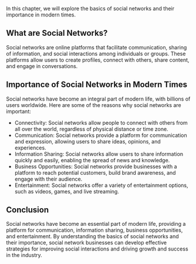 
In this chapter, we will explore the basics of social networks and their importance in modern times.

What are Social Networks?
-------------------------

Social networks are online platforms that facilitate communication, sharing of information, and social interactions among individuals or groups. These platforms allow users to create profiles, connect with others, share content, and engage in conversations.

Importance of Social Networks in Modern Times
---------------------------------------------

Social networks have become an integral part of modern life, with billions of users worldwide. Here are some of the reasons why social networks are important:

* Connectivity: Social networks allow people to connect with others from all over the world, regardless of physical distance or time zone.
* Communication: Social networks provide a platform for communication and expression, allowing users to share ideas, opinions, and experiences.
* Information Sharing: Social networks allow users to share information quickly and easily, enabling the spread of news and knowledge.
* Business Opportunities: Social networks provide businesses with a platform to reach potential customers, build brand awareness, and engage with their audience.
* Entertainment: Social networks offer a variety of entertainment options, such as videos, games, and live streaming.

Conclusion
----------

Social networks have become an essential part of modern life, providing a platform for communication, information sharing, business opportunities, and entertainment. By understanding the basics of social networks and their importance, social network businesses can develop effective strategies for improving social interactions and driving growth and success in the industry.
